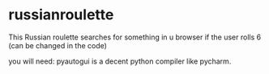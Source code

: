 # russianroulette
This Russian roulette searches for something in u browser if the user rolls 6 (can be changed in the code) 

you will need:
pyautogui is a decent python compiler like pycharm.
